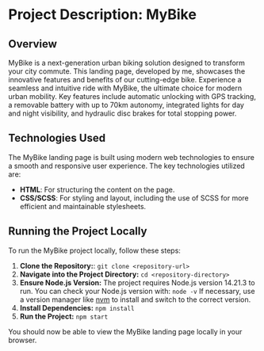 # Project Description: MyBike

## Overview

MyBike is a next-generation urban biking solution designed to transform your city commute. This landing page, developed by me, showcases the innovative features and benefits of our cutting-edge bike. Experience a seamless and intuitive ride with MyBike, the ultimate choice for modern urban mobility. Key features include automatic unlocking with GPS tracking, a removable battery with up to 70km autonomy, integrated lights for day and night visibility, and hydraulic disc brakes for total stopping power.

## Technologies Used

The MyBike landing page is built using modern web technologies to ensure a smooth and responsive user experience. The key technologies utilized are:

- **HTML**: For structuring the content on the page.
- **CSS/SCSS**: For styling and layout, including the use of SCSS for more efficient and maintainable stylesheets.

## Running the Project Locally

To run the MyBike project locally, follow these steps:

1. **Clone the Repository:**:
   `git clone <repository-url>`
2. **Navigate into the Project Directory:**
   `cd <repository-directory>`
3. **Ensure Node.js Version:**
   The project requires Node.js version 14.21.3 to run. You can check your Node.js version with:
   `node -v`
   If necessary, use a version manager like [nvm](https://github.com/nvm-sh/nvm/) to install and switch to the correct version.
4. **Install Dependencies:**
   `npm install`
5. **Run the Project:**
   `npm start`

You should now be able to view the MyBike landing page locally in your browser.
